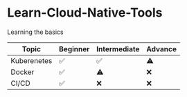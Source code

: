 # Learn-Cloud-Native-Tools
Learning the basics

Topic | Beginner | Intermediate | Advance
--|--|--|--
Kuberenetes | ✅ | ✅ | ⚠️
Docker | ✅ | ⚠️ | ❌
CI/CD | ✅ | ❌ | ❌
